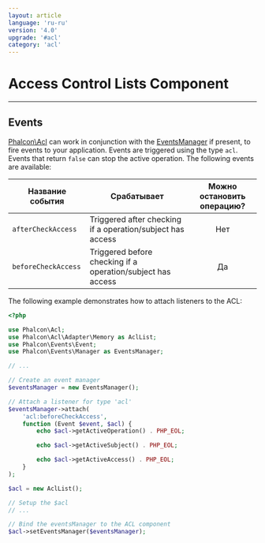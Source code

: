 ```yaml
---
layout: article
language: 'ru-ru'
version: '4.0'
upgrade: '#acl'
category: 'acl'
---
```

# Access Control Lists Component

* * *

## Events

[Phalcon\Acl](api/Phalcon_Acl) can work in conjunction with the [EventsManager](events) if present, to fire events to your application. Events are triggered using the type `acl`. Events that return `false` can stop the active operation. The following events are available:

| Название события    | Срабатывает                                                 | Можно остановить операцию? |
| ------------------- | ----------------------------------------------------------- |:--------------------------:|
| `afterCheckAccess`  | Triggered after checking if a operation/subject has access  |            Нет             |
| `beforeCheckAccess` | Triggered before checking if a operation/subject has access |             Да             |

The following example demonstrates how to attach listeners to the ACL:

```php
<?php

use Phalcon\Acl;
use Phalcon\Acl\Adapter\Memory as AclList;
use Phalcon\Events\Event;
use Phalcon\Events\Manager as EventsManager;

// ...

// Create an event manager
$eventsManager = new EventsManager();

// Attach a listener for type 'acl'
$eventsManager->attach(
    'acl:beforeCheckAccess',
    function (Event $event, $acl) {
        echo $acl->getActiveOperation() . PHP_EOL;

        echo $acl->getActiveSubject() . PHP_EOL;

        echo $acl->getActiveAccess() . PHP_EOL;
    }
);

$acl = new AclList();

// Setup the $acl
// ...

// Bind the eventsManager to the ACL component
$acl->setEventsManager($eventsManager);
```